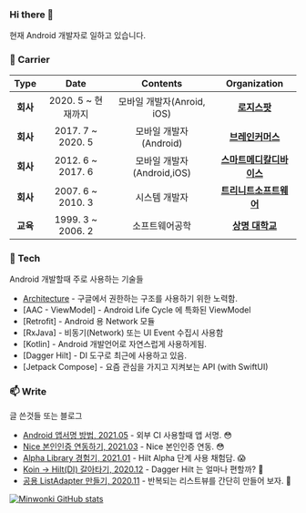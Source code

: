 ### Hi there 👋

현재 Android 개발자로 일하고 있습니다.

### :purple_heart:  Carrier

| **Type** | **Date** | **Contents** | **Organization** |
|:--------:|:--------:|:--------:|:--------:|
| **회사** | 2020. 5 ~ 현재까지 | 모바일 개발자(Anroid, iOS) | **[로지스팟](https://www.logi-spot.com/)** |
| **회사** | 2017. 7 ~ 2020. 5 | 모바일 개발자(Android) | **[브레인커머스](https://www.jobplanet.co.kr/)** |
| **회사** | 2012. 6 ~ 2017. 6 | 모바일 개발자(Android,iOS) | **[스마트메디칼디바이스](http://www.smd21.com/)** |
| **회사** | 2007. 6 ~ 2010. 3 | 시스템 개발자 | **[트리니트소프트웨어](https://www.trinitysoft.co.kr/)** |
| **교육** | 1999. 3 ~ 2006. 2 | 소프트웨어공학 | **[상명 대학교](https://www.smu.ac.kr/)** |

### 🌱  Tech 

Android 개발할때 주로 사용하는 기술들
* [Architecture](https://developer.android.com/jetpack/guide) - 구글에서 권한하는 구조를 사용하기 위한 노력함. 
* [AAC - ViewModel] - Android Life Cycle 에 특화된 ViewModel
* [Retrofit] - Android 용 Network 모듈
* [RxJava] - 비동기(Network) 또는 UI Event 수집시 사용함
* [Kotlin] - Android 개발언어로 자연스럽게 사용하게됨.
* [Dagger Hilt] - DI 도구로 최근에 사용하고 있음.
* [Jetpack Compose] - 요즘 관심을 가지고 지켜보는 API (with SwiftUI)

### 📫  Write 

글 쓴것들 또는 블로그
* [Android 앱서명 방법, 2021.05](https://www.notion.so/wkmin/Android-56bbdcf4140945d48b1d7e29a1ccfa7c) - 외부 CI 사용할때 앱 서명. :flushed:
* [Nice 본인인증 연동하기, 2021.03](https://www.notion.so/wkmin/Nice-iOS-c6e71ae66782486f9751f2db01ee2c30) - Nice 본인인증 연동. :flushed:
* [Alpha Library 경험기, 2021.01](https://www.notion.so/wkmin/Alpha-Library-10370dbe4c644fc28d70650671164cec) - Hilt Alpha 단계 사용 채험담. :scream: 
* [Koin -> Hilt(DI) 갈아타기, 2020.12](https://www.notion.so/wkmin/Hilt-DI-koin-Hilt-f9c22e5ce5594f07a32b964b4164aae1) - Dagger Hilt 는 얼마나 편할까? 🤔
* [공용 ListAdapter 만들기, 2020.11](https://www.notion.so/wkmin/ListAdapter-0b1491db143a48b8859ca17a0175369b) - 반복되는 리스트뷰를 간단히 만들어 보자. 🌱



[![Minwonki GitHub stats](https://github-readme-stats.vercel.app/api?username=minwonki)](https://github.com/anuraghazra/github-readme-stats)

<!--
**minwonki/minwonki** is a ✨ _special_ ✨ repository because its `README.md` (this file) appears on your GitHub profile.

Here are some ideas to get you started:

- 🔭 I’m currently working on ...
- 🌱 I’m currently learning ...
- 👯 I’m looking to collaborate on ...
- 🤔 I’m looking for help with ...
- 💬 Ask me about ...
- 📫 How to reach me: ...
- 😄 Pronouns: ...
- ⚡ Fun fact: ...
-->
